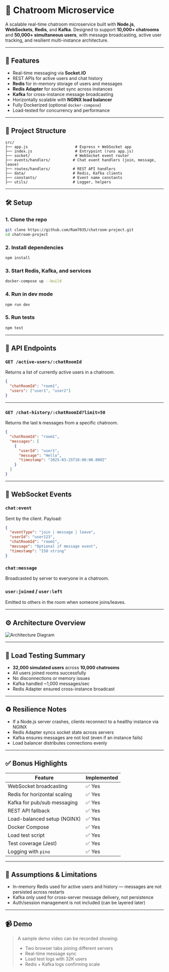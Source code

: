 # 💬 Chatroom Microservice

A scalable real-time chatroom microservice built with **Node.js**, **WebSockets**, **Redis**, and **Kafka**. Designed to support **10,000+ chatrooms** and **50,000+ simultaneous users**, with message broadcasting, active user tracking, and resilient multi-instance architecture.

---

## 🚀 Features

- Real-time messaging via **Socket.IO**
- REST APIs for active users and chat history
- **Redis** for in-memory storage of users and messages
- **Redis Adapter** for socket sync across instances
- **Kafka** for cross-instance message broadcasting
- Horizontally scalable with **NGINX load balancer**
- Fully Dockerized (optional `docker-compose`)
- Load-tested for concurrency and performance

---

## 📂 Project Structure

```
src/
├── app.js                     # Express + WebSocket app
├── index.js                   # Entrypoint (runs app.js)
├── socket/                    # WebSocket event router
├── events/handlers/          # Chat event handlers (join, message, leave)
├── routes/handlers/          # REST API handlers
├── data/                     # Redis, Kafka clients
├── constants/                # Event name constants
├── utils/                    # Logger, helpers
```

---

## 🛠️ Setup

### 1. Clone the repo

```bash
git clone https://github.com/Ram7035/chatroom-project.git
cd chatroom-project
```

### 2. Install dependencies

```bash
npm install
```

### 3. Start Redis, Kafka, and services

```bash
docker-compose up --build
```

### 4. Run in dev mode

```bash
npm run dev
```

### 5. Run tests

```bash
npm test
```

---

## 🔗 API Endpoints

### `GET /active-users/:chatRoomId`

Returns a list of currently active users in a chatroom.

```json
{
  "chatRoomId": "room1",
  "users": ["user1", "user2"]
}
```

---

### `GET /chat-history/:chatRoomId?limit=50`

Returns the last `N` messages from a specific chatroom.

```json
{
  "chatRoomId": "room1",
  "messages": [
    {
      "userId": "user1",
      "message": "Hello",
      "timestamp": "2025-03-25T10:00:00.000Z"
    }
  ]
}
```

---

## 🧩 WebSocket Events

### `chat:event`

Sent by the client. Payload:

```json
{
  "eventType": "join | message | leave",
  "userId": "user123",
  "chatRoomId": "room1",
  "message": "Optional if message event",
  "timestamp": "ISO string"
}
```

### `chat:message`

Broadcasted by server to everyone in a chatroom.

### `user:joined` / `user:left`

Emitted to others in the room when someone joins/leaves.

---

## ⚙️ Architecture Overview

![Architecture Diagram](./architecture-diagram.png)

---

## 🧪 Load Testing Summary

- **32,000 simulated users** across **10,000 chatrooms**
- All users joined rooms successfully
- No disconnections or memory issues
- Kafka handled ~1,000 messages/sec
- Redis Adapter ensured cross-instance broadcast

---

## ♻️ Resilience Notes

- If a Node.js server crashes, clients reconnect to a healthy instance via NGINX
- Redis Adapter syncs socket state across servers
- Kafka ensures messages are not lost (even if an instance fails)
- Load balancer distributes connections evenly

---

## ✅ Bonus Highlights

| Feature | Implemented |
|--------|-------------|
| WebSocket broadcasting | ✅ Yes |
| Redis for horizontal scaling | ✅ Yes |
| Kafka for pub/sub messaging | ✅ Yes |
| REST API fallback | ✅ Yes |
| Load-balanced setup (NGINX) | ✅ Yes |
| Docker Compose | ✅ Yes |
| Load test script | ✅ Yes |
| Test coverage (Jest) | ✅ Yes |
| Logging with `pino` | ✅ Yes |

---

## 🧱 Assumptions & Limitations

- In-memory Redis used for active users and history — messages are not persisted across restarts
- Kafka only used for cross-server message delivery, not persistence
- Auth/session management is not included (can be layered later)

---

## 📹 Demo

> A sample demo video can be recorded showing:
> - Two browser tabs joining different servers
> - Real-time message sync
> - Load test logs with 32K users
> - Redis + Kafka logs confirming scale
